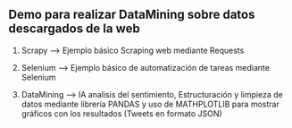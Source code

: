 ## Demo para realizar DataMining sobre datos descargados de la web

1. Scrapy --> Ejemplo básico Scraping web mediante Requests

2. Selenium --> Ejemplo básico de automatización de tareas mediante Selenium

3. DataMining --> IA analisis del sentimiento, Estructuración y limpieza de datos mediante librería PANDAS y uso de MATHPLOTLIB para mostrar gráficos con los resultados (Tweets en formato JSON)
